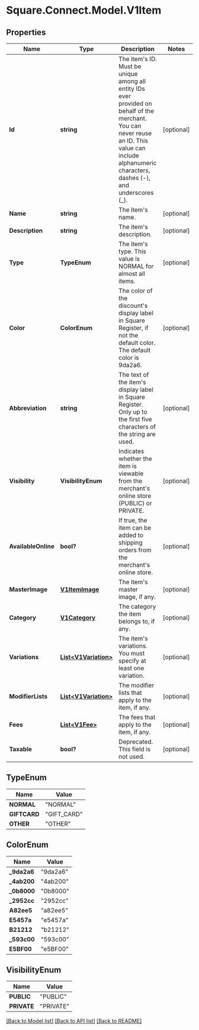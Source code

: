 # Square.Connect.Model.V1Item
## Properties

Name | Type | Description | Notes
------------ | ------------- | ------------- | -------------
**Id** | **string** | The item&#39;s ID. Must be unique among all entity IDs ever provided on behalf of the merchant. You can never reuse an ID. This value can include alphanumeric characters, dashes (-), and underscores (_). | [optional] 
**Name** | **string** | The item&#39;s name. | [optional] 
**Description** | **string** | The item&#39;s description. | [optional] 
**Type** | **TypeEnum** | The item&#39;s type. This value is NORMAL for almost all items. | [optional] 
**Color** | **ColorEnum** | The color of the discount&#39;s display label in Square Register, if not the default color. The default color is 9da2a6. | [optional] 
**Abbreviation** | **string** | The text of the item&#39;s display label in Square Register. Only up to the first five characters of the string are used. | [optional] 
**Visibility** | **VisibilityEnum** | Indicates whether the item is viewable from the merchant&#39;s online store (PUBLIC) or PRIVATE. | [optional] 
**AvailableOnline** | **bool?** | If true, the item can be added to shipping orders from the merchant&#39;s online store. | [optional] 
**MasterImage** | [**V1ItemImage**](V1ItemImage.md) | The item&#39;s master image, if any. | [optional] 
**Category** | [**V1Category**](V1Category.md) | The category the item belongs to, if any. | [optional] 
**Variations** | [**List&lt;V1Variation&gt;**](V1Variation.md) | The item&#39;s variations. You must specify at least one variation. | [optional] 
**ModifierLists** | [**List&lt;V1Variation&gt;**](V1Variation.md) | The modifier lists that apply to the item, if any. | [optional] 
**Fees** | [**List&lt;V1Fee&gt;**](V1Fee.md) | The fees that apply to the item, if any. | [optional] 
**Taxable** | **bool?** | Deprecated. This field is not used. | [optional] 


## TypeEnum

Name | Value
------------ | -------------
**NORMAL** | "NORMAL"
**GIFTCARD** | "GIFT_CARD"
**OTHER** | "OTHER"


## ColorEnum

Name | Value
------------ | -------------
**_9da2a6** | "9da2a6"
**_4ab200** | "4ab200"
**_0b8000** | "0b8000"
**_2952cc** | "2952cc"
**A82ee5** | "a82ee5"
**E5457a** | "e5457a"
**B21212** | "b21212"
**_593c00** | "593c00"
**E5BF00** | "e5BF00"


## VisibilityEnum

Name | Value
------------ | -------------
**PUBLIC** | "PUBLIC"
**PRIVATE** | "PRIVATE"



[[Back to Model list]](../README.md#documentation-for-models) [[Back to API list]](../README.md#documentation-for-api-endpoints) [[Back to README]](../README.md)

